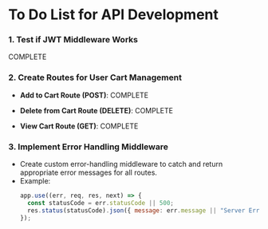# To Do List for API Development

### 1. Test if JWT Middleware Works
COMPLETE

### 2. Create Routes for User Cart Management
- **Add to Cart Route (POST)**: COMPLETE
  
- **Delete from Cart Route (DELETE)**: COMPLETE
  
- **View Cart Route (GET)**: COMPLETE

### 3. Implement Error Handling Middleware
- Create custom error-handling middleware to catch and return appropriate error messages for all routes.
- Example:
  ```js
  app.use((err, req, res, next) => {
    const statusCode = err.statusCode || 500;
    res.status(statusCode).json({ message: err.message || "Server Error" });
  });
